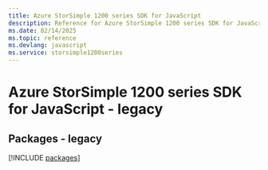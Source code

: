 ```yaml
---
title: Azure StorSimple 1200 series SDK for JavaScript
description: Reference for Azure StorSimple 1200 series SDK for JavaScript
ms.date: 02/14/2025
ms.topic: reference
ms.devlang: javascript
ms.service: storsimple1200series
---
```

# Azure StorSimple 1200 series SDK for JavaScript - legacy
## Packages - legacy
[!INCLUDE [packages](storsimple-1200-series-index.md)]